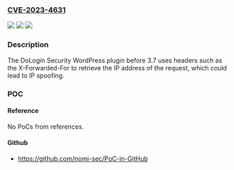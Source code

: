 ### [CVE-2023-4631](https://cve.mitre.org/cgi-bin/cvename.cgi?name=CVE-2023-4631)
![](https://img.shields.io/static/v1?label=Product&message=DoLogin%20Security&color=blue)
![](https://img.shields.io/static/v1?label=Version&message=0%3C%203.7%20&color=brighgreen)
![](https://img.shields.io/static/v1?label=Vulnerability&message=CWE-290%20Authentication%20Bypass%20by%20Spoofing&color=brighgreen)

### Description

The DoLogin Security WordPress plugin before 3.7 uses headers such as the X-Forwarded-For to retrieve the IP address of the request, which could lead to IP spoofing.

### POC

#### Reference
No PoCs from references.

#### Github
- https://github.com/nomi-sec/PoC-in-GitHub

